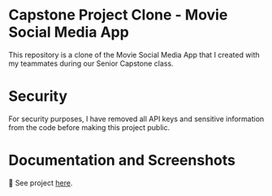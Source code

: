 # Capstone Project Clone - Movie Social Media App
This repository is a clone of the Movie Social Media App that I created with my teammates during our Senior Capstone class.

# Security
For security purposes, I have removed all API keys and sensitive information from the code before making this project public.

# Documentation and Screenshots
📸 See project [here](https://drive.google.com/file/d/1MR9m3_1bkBPEYhfKU-ceFcy_Qicslf_E/view?usp=sharing).
